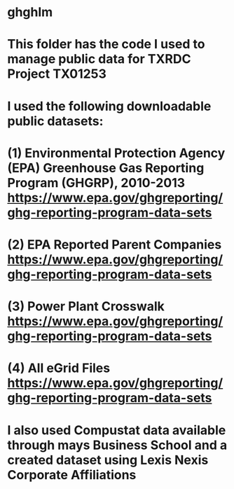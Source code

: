 # ghghlm
# This folder has the code I used to manage public data for TXRDC Project TX01253
# I used the following downloadable public datasets:
# (1) Environmental Protection Agency (EPA) Greenhouse Gas Reporting Program (GHGRP), 2010-2013 https://www.epa.gov/ghgreporting/ghg-reporting-program-data-sets 
# (2) EPA Reported Parent Companies https://www.epa.gov/ghgreporting/ghg-reporting-program-data-sets 
# (3) Power Plant Crosswalk https://www.epa.gov/ghgreporting/ghg-reporting-program-data-sets 
# (4) All eGrid Files https://www.epa.gov/ghgreporting/ghg-reporting-program-data-sets 
# I also used Compustat data available through mays Business School and a created dataset using Lexis Nexis Corporate Affiliations
